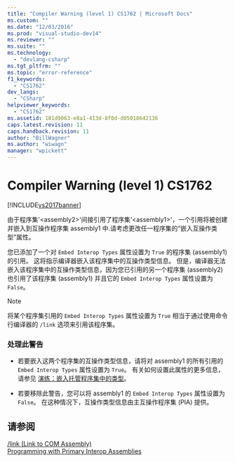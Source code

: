 ```yaml
---
title: "Compiler Warning (level 1) CS1762 | Microsoft Docs"
ms.custom: ""
ms.date: "12/03/2016"
ms.prod: "visual-studio-dev14"
ms.reviewer: ""
ms.suite: ""
ms.technology: 
  - "devlang-csharp"
ms.tgt_pltfrm: ""
ms.topic: "error-reference"
f1_keywords: 
  - "CS1762"
dev_langs: 
  - "CSharp"
helpviewer_keywords: 
  - "CS1762"
ms.assetid: 181d9063-e8a1-413d-8f0d-d05018642136
caps.latest.revision: 11
caps.handback.revision: 11
author: "BillWagner"
ms.author: "wiwagn"
manager: "wpickett"
---
```

# Compiler Warning (level 1) CS1762
[!INCLUDE[vs2017banner](../../../csharp/includes/vs2017banner.md)]

由于程序集'\<assembly2\>'间接引用了程序集'\<assembly1\>'，一个引用将被创建并嵌入到互操作程序集 assembly1 中.请考虑更改任一程序集的“嵌入互操作类型”属性。  
  
 您已添加了一个对 `Embed Interop Types` 属性设置为 `True` 的程序集 \(assembly1\) 的引用。  这将指示编译器嵌入该程序集中的互操作类型信息。  但是，编译器无法嵌入该程序集中的互操作类型信息，因为您已引用的另一个程序集 \(assembly2\) 也引用了该程序集 \(assembly1\) 并且它的 `Embed Interop Types` 属性设置为 `False`。  
  
> [!NOTE]
>  将某个程序集引用的 `Embed Interop Types` 属性设置为 `True` 相当于通过使用命令行编译器的 `/link` 选项来引用该程序集。  
  
### 处理此警告  
  
-   若要嵌入这两个程序集的互操作类型信息，请将对 assembly1 的所有引用的 `Embed Interop Types` 属性设置为 `True`。  有关如何设置此属性的更多信息，请参见 [演练：嵌入托管程序集中的类型](../Topic/Walkthrough:%20Embedding%20Types%20from%20Managed%20Assemblies%20\(C%23%20and%20Visual%20Basic\).md)。  
  
-   若要移除此警告，您可以将 assembly1 的 `Embed Interop Types` 属性设置为 `False`。  在这种情况下，互操作类型信息由主互操作程序集 \(PIA\) 提供。  
  
## 请参阅  
 [\/link \(Link to COM Assembly\)](../../../csharp/language-reference/compiler-options/link-compiler-option.md)   
 [Programming with Primary Interop Assemblies](http://msdn.microsoft.com/zh-cn/306fa1d6-0703-4004-9e93-d0a57f1be81e)